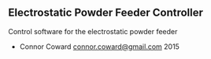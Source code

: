 ## Electrostatic Powder Feeder Controller ##

Control software for the electrostatic powder feeder

- Connor Coward <connor.coward@gmail.com> 2015
